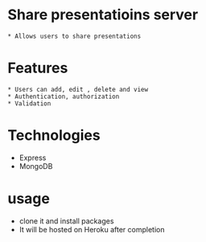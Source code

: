 # Share presentatioins server

    * Allows users to share presentations

# Features

    * Users can add, edit , delete and view  
    * Authentication, authorization
    * Validation

# Technologies 

  * Express
  * MongoDB

# usage 

* clone it and install packages
* It will be hosted on Heroku after completion